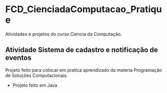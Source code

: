 # FCD_CienciadaComputacao_Pratique
Atividades e projetos do curso Ciencia da Computação.

## Atividade Sistema de cadastro e notificação de eventos
Projeto feito para colocar em pratica aprendizado da materia Programação de Soluções Computacionais.
* Projeto feito em Java 
